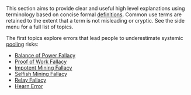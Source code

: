 This section aims to provide clear and useful high level explanations using terminology based on concise formal [definitions](Glossary). Common use terms are retained to the extent that a term is not misleading or cryptic. See the side menu for a full list of topics.

The first topics explore errors that lead people to underestimate systemic [pooling](Glossary#pooling) risks:

* [Balance of Power Fallacy](Balance-of-Power-Fallacy)
* [Proof of Work Fallacy](Proof-of-Work-Fallacy)
* [Impotent Mining Fallacy](Impotent-Mining-Fallacy)
* [Selfish Mining Fallacy](Selfish-Mining-Fallacy)
* [Relay Fallacy](Relay-Fallacy)
* [Hearn Error](Hearn-Error)